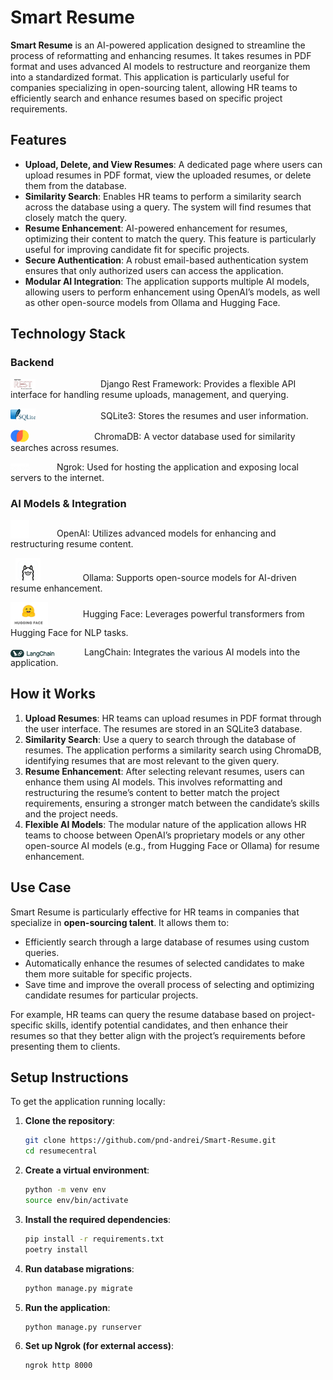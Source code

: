 # **Smart Resume**

**Smart Resume** is an AI-powered application designed to streamline the process of reformatting and enhancing resumes. It takes resumes in PDF format and uses advanced AI models to restructure and reorganize them into a standardized format. This application is particularly useful for companies specializing in open-sourcing talent, allowing HR teams to efficiently search and enhance resumes based on specific project requirements.

## **Features**

- **Upload, Delete, and View Resumes**: A dedicated page where users can upload resumes in PDF format, view the uploaded resumes, or delete them from the database.
- **Similarity Search**: Enables HR teams to perform a similarity search across the database using a query. The system will find resumes that closely match the query.
- **Resume Enhancement**: AI-powered enhancement for resumes, optimizing their content to match the query. This feature is particularly useful for improving candidate fit for specific projects.
- **Secure Authentication**: A robust email-based authentication system ensures that only authorized users can access the application.
- **Modular AI Integration**: The application supports multiple AI models, allowing users to perform enhancement using OpenAI’s models, as well as other open-source models from Ollama and Hugging Face.

## Technology Stack

### **Backend**
<p align="left">
  <img src="./assets/django.png" alt="Django Logo" width="40" style="vertical-align: bottom; margin-right: 100px;"/>
  Django Rest Framework: Provides a flexible API interface for handling resume uploads, management, and querying.
</p>

<p align="left">
  <img src="./assets/sqlite.png" alt="SQLite Logo" width="40" style="vertical-align: bottom; margin-right: 100px;"/>
     SQLite3: Stores the resumes and user information.
</p>

<p align="left">
  <img src="./assets/chroma.png" alt="ChromaDB Logo" width="30" style="vertical-align: bottom; margin-right: 100px;"/>
     ChromaDB: A vector database used for similarity searches across resumes.
</p>

<p align="left">
  <img src="./assets/ngrok.png" alt="ngrok Logo" width="30" style="vertical-align: bottom; margin-right: 40px;"/>
  Ngrok: Used for hosting the application and exposing local servers to the internet.
</p>

### **AI Models & Integration**
<p align="left">
  <img src="./assets/openai.png" alt="OpenAI Logo" width="30" style="vertical-align: bottom; margin-right: 40px;"/>
  OpenAI: Utilizes advanced models for enhancing and restructuring resume content.
</p>

<p align="left">
  &nbsp;
  <img src="./assets/ollama.png" alt="Ollama Logo" width="40" style="vertical-align: bottom; margin-right: 40px;"/>
  &nbsp;&nbsp;&nbsp;&nbsp;&nbsp;&nbsp;Ollama: Supports open-source models for AI-driven resume enhancement.
</p>

<p align="left">
  <img src="./assets/huggingface.png" alt="Hugging Face Logo" width="60" style="vertical-align: middle; margin-right: 40px;"/>
  &nbsp;&nbsp;&nbsp;Hugging Face: Leverages powerful transformers from Hugging Face for NLP tasks.<br>
</p>

<p align="left">
  <img src="./assets/langchain.png" alt="LangChain Logo" width="70" style="vertical-align: bottom; margin-right: 40px;"/>
  &nbsp;LangChain: Integrates the various AI models into the application.
</p>

## **How it Works**

1. **Upload Resumes**: HR teams can upload resumes in PDF format through the user interface. The resumes are stored in an SQLite3 database.
2. **Similarity Search**: Use a query to search through the database of resumes. The application performs a similarity search using ChromaDB, identifying resumes that are most relevant to the given query.
3. **Resume Enhancement**: After selecting relevant resumes, users can enhance them using AI models. This involves reformatting and restructuring the resume’s content to better match the project requirements, ensuring a stronger match between the candidate’s skills and the project needs.
4. **Flexible AI Models**: The modular nature of the application allows HR teams to choose between OpenAI’s proprietary models or any other open-source AI models (e.g., from Hugging Face or Ollama) for resume enhancement.

## **Use Case**

Smart Resume is particularly effective for HR teams in companies that specialize in **open-sourcing talent**. It allows them to:

- Efficiently search through a large database of resumes using custom queries.
- Automatically enhance the resumes of selected candidates to make them more suitable for specific projects.
- Save time and improve the overall process of selecting and optimizing candidate resumes for particular projects.

For example, HR teams can query the resume database based on project-specific skills, identify potential candidates, and then enhance their resumes so that they better align with the project’s requirements before presenting them to clients.

## **Setup Instructions**

To get the application running locally:

1. **Clone the repository**:
    ```bash
    git clone https://github.com/pnd-andrei/Smart-Resume.git
    cd resumecentral
    ```

2. **Create a virtual environment**:
    ```bash
    python -m venv env
    source env/bin/activate
    ```

3. **Install the required dependencies**:
    ```bash
    pip install -r requirements.txt
    poetry install
    ```

4. **Run database migrations**:
    ```bash
    python manage.py migrate
    ```

5. **Run the application**:
    ```bash
    python manage.py runserver
    ```

6. **Set up Ngrok (for external access)**:
    ```bash
    ngrok http 8000
    ```

